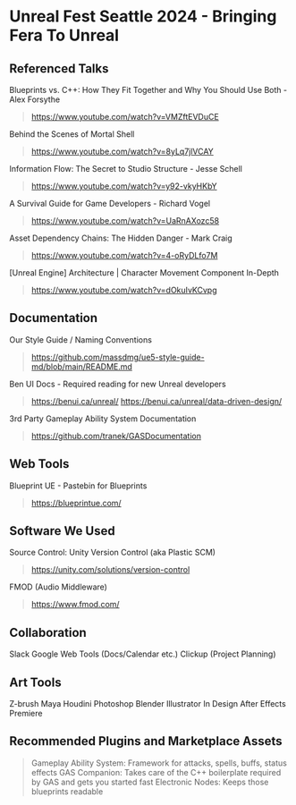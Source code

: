 # Unreal Fest Seattle 2024 - Bringing Fera To Unreal

## Referenced Talks
Blueprints vs. C++: How They Fit Together and Why You Should Use Both - Alex Forsythe 
> https://www.youtube.com/watch?v=VMZftEVDuCE

Behind the Scenes of Mortal Shell
> https://www.youtube.com/watch?v=8yLq7jlVCAY

Information Flow: The Secret to Studio Structure - Jesse Schell
> https://www.youtube.com/watch?v=y92-vkyHKbY

A Survival Guide for Game Developers - Richard Vogel
> https://www.youtube.com/watch?v=UaRnAXozc58

Asset Dependency Chains: The Hidden Danger - Mark Craig
> https://www.youtube.com/watch?v=4-oRyDLfo7M

[Unreal Engine] Architecture | Character Movement Component In-Depth
> https://www.youtube.com/watch?v=dOkuIvKCvpg

## Documentation
Our Style Guide / Naming Conventions
> https://github.com/massdmg/ue5-style-guide-md/blob/main/README.md

Ben UI Docs - Required reading for new Unreal developers
> https://benui.ca/unreal/
> https://benui.ca/unreal/data-driven-design/

3rd Party Gameplay Ability System Documentation
> https://github.com/tranek/GASDocumentation

## Web Tools
Blueprint UE - Pastebin for Blueprints
> https://blueprintue.com/

## Software We Used
Source Control: Unity Version Control (aka Plastic SCM)
> https://unity.com/solutions/version-control

FMOD (Audio Middleware)
> https://www.fmod.com/

## Collaboration
Slack
Google Web Tools (Docs/Calendar etc.)
Clickup (Project Planning)

## Art Tools
Z-brush
Maya
Houdini
Photoshop
Blender
Illustrator
In Design
After Effects
Premiere

## Recommended Plugins and Marketplace Assets
> Gameplay Ability System: Framework for attacks, spells, buffs, status effects
> GAS Companion: Takes care of the C++ boilerplate required by GAS and gets you started fast
> Electronic Nodes: Keeps those blueprints readable
